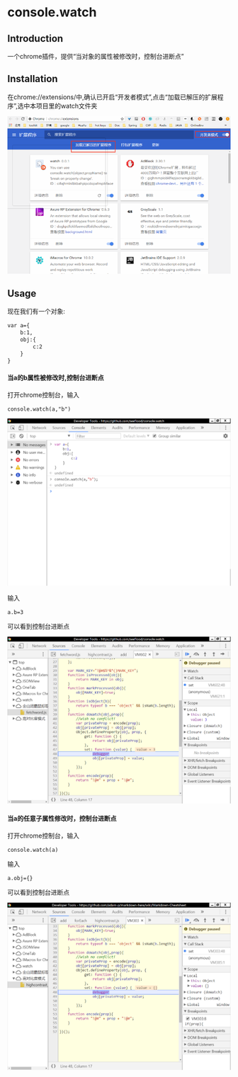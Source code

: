 # console.watch

## Introduction

一个chrome插件，提供“当对象的属性被修改时，控制台进断点”

## Installation

在chrome://extensions/中,确认已开启“开发者模式”,点击“加载已解压的扩展程序”,选中本项目里的watch文件夹

![](/images/deploy.png)

## Usage

现在我们有一个对象:
```
var a={
	b:1,
	obj:{
		c:2
	}
}
```

#### 当a的b属性被修改时,控制台进断点


打开chrome控制台，输入
```
console.watch(a,"b")
```

![](/images/demo1-1.png)

输入
```
a.b=3
```
可以看到控制台进断点

![](/images/demo1-2.png)

#### 当a的任意子属性修改时，控制台进断点

打开chrome控制台，输入
```
console.watch(a)
```

输入
```
a.obj={}
```
可以看到控制台进断点

![](/images/demo2-1.png)
